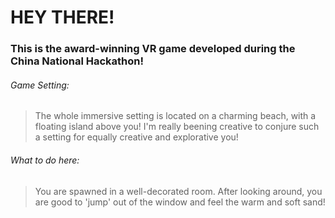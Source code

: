 # HEY THERE!

### This is the award-winning VR game developed during the China National Hackathon!

###### Game Setting: 
> The whole immersive setting is located on a charming beach, with a floating island above you!
> I'm really beening creative to conjure such a setting for equally creative and explorative you!
###### What to do here:
> You are spawned in a well-decorated room. After looking around, you are good to 'jump' out of the window 
> and feel the warm and soft sand!
